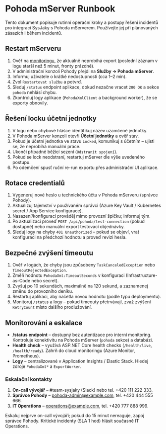 # Pohoda mServer Runbook

Tento dokument popisuje rutinní operační kroky a postupy řešení incidentů pro integraci
SysJaky s Pohoda mServerem. Používejte jej při plánovaných zásazích i během incidentů.

## Restart mServeru
1. Ověř na [monitoringu](#monitorovani-a-eskalace), že aktuálně neprobíhá export (poslední
   záznam v logu starší než 5 minut, fronty prázdné).
2. V administrační konzoli Pohody přejdi na **Služby → Pohoda mServer**.
3. Informuj uživatele o krátké nedostupnosti (cca 1–2 min).
4. Zvol `Restartovat službu` a potvrď.
5. Sleduj `/status` endpoint aplikace, dokud nezačne vracet `200 OK` a sekce `pohoda` nehlásí
   chybu.
6. Zkontroluj logy aplikace (`PohodaXmlClient` a background worker), že se exporty obnovily.

## Řešení locku účetní jednotky
1. V logu nebo chybové hlášce identifikuj název uzamčené jednotky.
2. V Pohoda mServer konzoli otevři **Účetní jednotky** a ověř stav.
3. Pokud je účetní jednotka ve stavu `Locked`, komunikuj s účetním – ujisti se, že neprobíhá
   manuální práce.
4. Ukonči případné běžící sezení (`Odstranit spojení`).
5. Pokud se lock neodstraní, restartuj mServer dle výše uvedeného postupu.
6. Po odemčení spusť ruční re-run exportu přes administrační UI aplikace.

## Rotace credentialů
1. Vygeneruj nové heslo u technického účtu v Pohoda mServeru (správce Pohody).
2. Aktualizuj tajemství v používaném správci (Azure Key Vault / Kubernetes secret / App Service
   konfigurace).
3. Nasazení/konfiguraci prováděj mimo provozní špičku; informuj tým.
4. Po aktualizaci proveď `POST /api/pohoda/test-connection` (pokud dostupné) nebo manuální export
   testovací objednávky.
5. Sleduj logy na chyby `401 Unauthorized` – pokud se objeví, vrať konfiguraci na předchozí hodnotu
   a proveď revizi hesla.

## Bezpečné zvýšení timeoutu
1. Ověř v logách, že chyby jsou způsobeny `TaskCanceledException` nebo `TimeoutRejectedException`.
2. Změň hodnotu `PohodaXml:TimeoutSeconds` v konfiguraci (Infrastructure-as-Code nebo secret).
3. Zvyšuj po 10 sekundách, maximálně na 120 sekund, a zaznamenej změnu do provozního deníku.
4. Restartuj aplikaci, aby načetla novou hodnotu (podle typu deploymentu).
5. Monitoruj `/status` a logy – pokud timeouty přetrvávají, zvaž zvýšení `RetryCount` místo dalšího
   prodlužování.

## Monitorování a eskalace
- **/status endpoint** – dostupný bez autentizace pro interní monitoring. Kontroluje
  konektivitu na Pohoda mServer (`pohoda` sekce) a databázi.
- **Health check** – využívá ASP.NET Core health checks (`/health/live`, `/health/ready`).
  Zahrň do cloud monitoringu (Azure Monitor, Prometheus).
- **Logy** – centralizované v Application Insights / Elastic Stack. Hledej zdroje `PohodaXml*` a
  `ExportWorker`.

### Eskalační kontakty
1. **On-call vývojář** – #team-sysjaky (Slack) nebo tel. +420 111 222 333.
2. **Správce Pohody** – pohoda-admin@example.com, tel. +420 444 555 666.
3. **IT Operations** – operations@example.com, tel. +420 777 888 999.

Eskaluj nejprve on-call vývojáři; pokud do 15 minut nereaguje, zapoj správce Pohody. Kritické
incidenty (SLA 1 hod) hlásit současně IT Operations.
